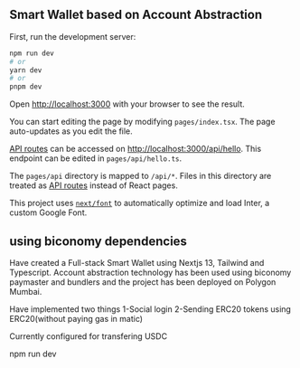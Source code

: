 ## Smart Wallet based on Account Abstraction

First, run the development server:

```bash
npm run dev
# or
yarn dev
# or
pnpm dev
```

Open [http://localhost:3000](http://localhost:3000) with your browser to see the result.

You can start editing the page by modifying `pages/index.tsx`. The page auto-updates as you edit the file.

[API routes](https://nextjs.org/docs/api-routes/introduction) can be accessed on [http://localhost:3000/api/hello](http://localhost:3000/api/hello). This endpoint can be edited in `pages/api/hello.ts`.

The `pages/api` directory is mapped to `/api/*`. Files in this directory are treated as [API routes](https://nextjs.org/docs/api-routes/introduction) instead of React pages.

This project uses [`next/font`](https://nextjs.org/docs/basic-features/font-optimization) to automatically optimize and load Inter, a custom Google Font.

## using biconomy dependencies

Have created a Full-stack Smart Wallet using Nextjs 13, Tailwind and Typescript.
Account abstraction technology has been used using biconomy paymaster and bundlers and the project has been deployed on Polygon Mumbai.

Have implemented two things
1-Social login
2-Sending ERC20 tokens using ERC20(without paying gas in matic)

Currently configured for transfering USDC

npm run dev